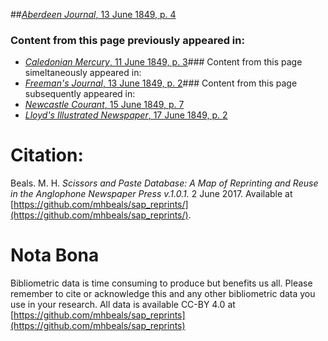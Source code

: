 ##[*Aberdeen Journal*, 13 June 1849, p. 4](https://mhbeals.github.io/sap_html/Aberdeen-Journal/Aberdeen-Journal-13-June-1849-p-4)

### Content from this page previously appeared in:
+ [*Caledonian Mercury*, 11 June 1849, p. 3](https://mhbeals.github.io/sap_html/Caledonian-Mercury/Caledonian-Mercury-11-June-1849-p-3)### Content from this page simeltaneously appeared in:
+ [*Freeman's Journal*, 13 June 1849, p. 2](https://mhbeals.github.io/sap_html/Freeman's-Journal/Freeman's-Journal-13-June-1849-p-2)### Content from this page subsequently appeared in:
+ [*Newcastle Courant*, 15 June 1849, p. 7](https://mhbeals.github.io/sap_html/Newcastle-Courant/Newcastle-Courant-15-June-1849-p-7)
+ [*Lloyd's Illustrated Newspaper*, 17 June 1849, p. 2](https://mhbeals.github.io/sap_html/Lloyd's-Illustrated-Newspaper/Lloyd's-Illustrated-Newspaper-17-June-1849-p-2)
                    
# Citation: 

Beals. M. H. *Scissors and Paste Database: A Map of Reprinting and Reuse in the Anglophone Newspaper Press v.1.0.1.* 2 June 2017. Available at [https://github.com/mhbeals/sap_reprints/](https://github.com/mhbeals/sap_reprints/). 
                    
# Nota Bona

Bibliometric data is time consuming to produce but benefits us all. Please remember to cite or acknowledge this and any other bibliometric data you use in your research. All data is available CC-BY 4.0 at [https://github.com/mhbeals/sap_reprints](https://github.com/mhbeals/sap_reprints)